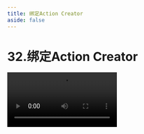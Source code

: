 ```yaml
---
title: 绑定Action Creator
aside: false
---
```


# 32.绑定Action Creator

<video autoplay src="http://qn.chinavanes.com/interview/react-interview/32.绑定Action Creator.mp4" controls controlsList="nodownload" width="50%"/>

